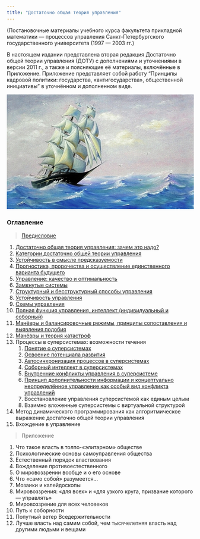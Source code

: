 ```yaml
---
title: "Достаточно общая теория управления"
---
```


(Постановочные материалы учебного курса факультета прикладной математики — процессов управления Санкт-Петербургского государственного университета (1997 — 2003 гг.)

В настоящем издании представлена вторая редакция Достаточно общей теории управления (ДОТУ) с дополнениями и уточнениями в версии 2011 г., а также и поясняющие её материалы, включённые в Приложение. Приложение представляет собой работу “Принципы кадровой политики: государства, «антигосударства», общественной инициативы” в уточнённом и дополненном виде.

![Достаточно общая теория управления](/p/dotu-main.jpg)

### Оглавление

>[Предисловие](/p/0/)
1. [Достаточно общая теория управления: зачем это надо?](/p/1/)
2. [Категории достаточно общей теории управления](/p/2/)
3. [Устойчивость в смысле предсказуемости](/p/3/)
4. [Прогностика, пророчества и осуществление единственного варианта будущего](/p/4/) 
5. [Управление: качество и оптимальность](/p/5/)
6. [Замкнутые системы](/p/6/)
7. [Структурный и бесструктурный способы управления](/p/7/)
8. [Устойчивость управления](/p/8/)
9. [Схемы управления](/p/9/)
10. [Полная функция управления, интеллект (индивидуальный и соборный)](/p/10/)
11. [Манёвры и балансировочные режимы, принципы сопоставления и выявления подобия](/p/11/)
12. [Манёвры и теория катастроф](/p/12/)
13. Процессы в суперсистемах: возможности течения
	1. [Понятие о суперсистемах](/p/13.1/)
	2. [Освоение потенциала развития](/p/13.2/)
	3. [Автосинхронизация процессов в суперсистемах](/p/13.3/)
	4. [Соборный интеллект в суперсистемах](/p/13.4/)
	5. [Внутренние конфликты управления в суперсистеме](/p/13.5)
	6. [Принцип дополнительности информации и концептуально неопределённое управление как особый вид конфликта управлений](/p/13.6/)
	7. Восстановление управления суперсистемой как единым целым
	8. Взаимно вложенные суперсистемы с виртуальной структурой
14. Метод динамического программирования как алгоритмическое выражение достаточно общей теории управления
15. Вхождение в управление

>Приложение

1. Что такое власть в толпо-«элитарном» обществе
2. Психологические основы самоуправления общества
3. Естественный порядок властвования
4. Вожделение противоестественного
5. О мировоззрении вообще и о его основе
6. Что «само собой» разумеется…
7. Мозаики и калейдоскопы
8. Мировоззрения: «для всех» и «для узкого круга, призвание которого — управлять»
9. Мировоззрение для всех человеков
10. Путь к соборности
11. Попутный ветер Вседержительности
12. Лучше власть над самим собой, чем тысячелетняя власть над другими людьми и вещами

